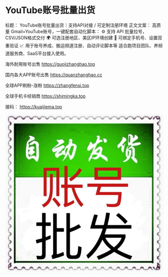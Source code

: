 # YouTube账号批量出货

标题：
YouTube账号批量出货｜支持API对接 / 可定制注册环境
正文文案：
高质量 Gmail+YouTube账号，一键配套自动化脚本：
⚙️ 支持 API 批量拉号，CSV/JSON格式交付
🌍 可选注册地区、美区IP环境创建
📱 可绑定手机号、设置双重验证
📈 用于账号养成、搬运频道注册、自动评论脚本等
适合跑项目团队、养频道服务商、SaaS平台接入使用。

海外耐用账号出售
https://guojizhanghao.top 

国内各大APP账号出售
https://quanzhanghao.cc     

全球APP刷粉-涨粉 
https://zhangfensi.top 

全球手机卡经销商
https://shimingka.top 

接码：
https://kuaijiema.top

<img src="pic/bbb.png" alt="YouTube账号批量出货" border="0">